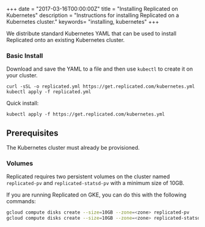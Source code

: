 +++
date = "2017-03-16T00:00:00Z"
title = "Installing Replicated on Kubernetes"
description = "Instructions for installing Replicated on a Kubernetes cluster."
keywords= "installing, kubernetes"
+++

We distribute standard Kubernetes YAML that can be used to install Replicated onto an existing Kubernetes cluster.

### Basic Install

Download and save the YAML to a file and then use `kubectl` to create it on your cluster.

```shell
curl -sSL -o replicated.yml https://get.replicated.com/kubernetes.yml
kubectl apply -f replicated.yml
```

Quick install:

```shell
kubectl apply -f https://get.replicated.com/kubernetes.yml
```

## Prerequisites
The Kubernetes cluster must already be provisioned.

### Volumes
Replicated requires two persistent volumes on the cluster named `replicated-pv` and `replicated-statsd-pv` with a minimum size of 10GB. 

If you are running Replicated on GKE, you can do this with the following commands:

```bash
gcloud compute disks create --size=10GB --zone=<zone> replicated-pv
gcloud compute disks create --size=10GB --zone=<zone> replicated-statsd-pv
```

